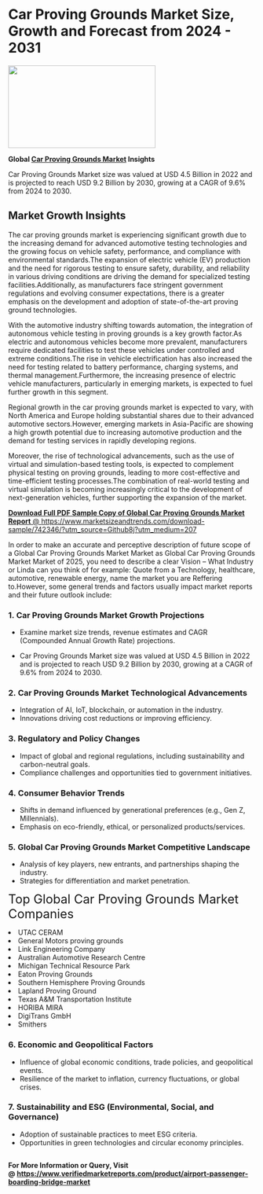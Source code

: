 <H1>Car Proving Grounds Market Size, Growth and Forecast from 2024 - 2031</H1><img class="aligncenter size-medium wp-image-584254" src="https://thirdeyenews.in/wp-content/uploads/2024/09/Global-Market-Research-300x168.jpeg" alt="" width="300" height="168" /><p><strong>Global&nbsp;<a href="https://www.marketsizeandtrends.com/download-sample/742346/?utm_source=Github8j?utm_medium=207">Car Proving Grounds Market</a> Insights</strong></p><p>Car Proving Grounds Market size was valued at USD 4.5 Billion in 2022 and is projected to reach USD 9.2 Billion by 2030, growing at a CAGR of 9.6% from 2024 to 2030.</p><p><h2>Market Growth Insights</h2> <p>The car proving grounds market is experiencing significant growth due to the increasing demand for advanced automotive testing technologies and the growing focus on vehicle safety, performance, and compliance with environmental standards.The expansion of electric vehicle (EV) production and the need for rigorous testing to ensure safety, durability, and reliability in various driving conditions are driving the demand for specialized testing facilities.Additionally, as manufacturers face stringent government regulations and evolving consumer expectations, there is a greater emphasis on the development and adoption of state-of-the-art proving ground technologies.</p> <p><a href="#"></a></p> <p>With the automotive industry shifting towards automation, the integration of autonomous vehicle testing in proving grounds is a key growth factor.As electric and autonomous vehicles become more prevalent, manufacturers require dedicated facilities to test these vehicles under controlled and extreme conditions.The rise in vehicle electrification has also increased the need for testing related to battery performance, charging systems, and thermal management.Furthermore, the increasing presence of electric vehicle manufacturers, particularly in emerging markets, is expected to fuel further growth in this segment.</p> <p>Regional growth in the car proving grounds market is expected to vary, with North America and Europe holding substantial shares due to their advanced automotive sectors.However, emerging markets in Asia-Pacific are showing a high growth potential due to increasing automotive production and the demand for testing services in rapidly developing regions.</p> <p>Moreover, the rise of technological advancements, such as the use of virtual and simulation-based testing tools, is expected to complement physical testing on proving grounds, leading to more cost-effective and time-efficient testing processes.The combination of real-world testing and virtual simulation is becoming increasingly critical to the development of next-generation vehicles, further supporting the expansion of the market.</p> <p><a href="#"></p><p><span class=""><strong>Download Full PDF Sample Copy of Global Car Proving Grounds Market Report</strong> @ <a href="https://www.marketsizeandtrends.com/download-sample/742346/?utm_source=Github8j?utm_medium=207" target="_blank">https://www.marketsizeandtrends.com/download-sample/742346/?utm_source=Github8j?utm_medium=207</a></span></p><p>In order to make an accurate and perceptive description of future scope of a Global&nbsp;Car Proving Grounds Market Market as Global&nbsp;Car Proving Grounds Market Market of 2025, you need to describe a clear Vision &ndash; What Industry or Linda can you think of for example: Quote from a Technology, healthcare, automotive, renewable energy, name the market you are Reffering to.However, some general trends and factors usually impact market reports and their future outlook include:</p><h3>1.&nbsp;<strong>Car Proving Grounds Market Growth Projections</strong></h3><ul><li>Examine market size trends, revenue estimates and CAGR (Compounded Annual Growth Rate) projections.</li><li><p>Car Proving Grounds Market size was valued at USD 4.5 Billion in 2022 and is projected to reach USD 9.2 Billion by 2030, growing at a CAGR of 9.6% from 2024 to 2030.</p></li></ul><h3>2.&nbsp;<strong>Car Proving Grounds Market Technological Advancements</strong></h3><ul><li>Integration of AI, IoT, blockchain, or automation in the industry.</li><li>Innovations driving cost reductions or improving efficiency.</li></ul><h3>3.&nbsp;<strong>Regulatory and Policy Changes</strong></h3><ul><li>Impact of global and regional regulations, including sustainability and carbon-neutral goals.</li><li>Compliance challenges and opportunities tied to government initiatives.</li></ul><h3>4.&nbsp;<strong>Consumer Behavior Trends</strong></h3><ul><li>Shifts in demand influenced by generational preferences (e.g., Gen Z, Millennials).</li><li>Emphasis on eco-friendly, ethical, or personalized products/services.</li></ul><h3>5.&nbsp;<strong>Global Car Proving Grounds Market Competitive Landscape</strong></h3><ul><li>Analysis of key players, new entrants, and partnerships shaping the industry.</li><li>Strategies for differentiation and market penetration.</li></ul><p data-pm-slice="1 1 []"><span style="color: inherit; font-family: inherit; font-size: 25px;">Top Global Car Proving Grounds Market Companies</span></p><div class="" data-test-id=""><p><li>UTAC CERAM</li><li> General Motors proving grounds</li><li> Link Engineering Company</li><li> Australian Automotive Research Centre</li><li> Michigan Technical Resource Park</li><li> Eaton Proving Grounds</li><li> Southern Hemisphere Proving Grounds</li><li> Lapland Proving Ground</li><li> Texas A&M Transportation Institute</li><li> HORIBA MIRA</li><li> DigiTrans GmbH</li><li> Smithers</li></p></div><h3>6.&nbsp;<strong>Economic and Geopolitical Factors</strong></h3><ul><li>Influence of global economic conditions, trade policies, and geopolitical events.</li><li>Resilience of the market to inflation, currency fluctuations, or global crises.</li></ul><h3>7.&nbsp;<strong>Sustainability and ESG (Environmental, Social, and Governance)</strong></h3><ul><li>Adoption of sustainable practices to meet ESG criteria.</li><li>Opportunities in green technologies and circular economy principles.</li></ul><h2><strong style="font-size: 14px;">For More Information or Query, Visit @&nbsp;</strong><a style="background-color: #ffffff; font-size: 14px;" href="https://www.marketsizeandtrends.com/report/car-proving-grounds-market/" target="_blank">https://www.verifiedmarketreports.com/product/airport-passenger-boarding-bridge-market</a></h2>
